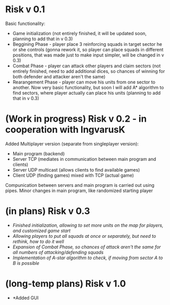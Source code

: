 # Risk v 0.1
Basic functionality:
*    Game initialization (not entirely finished, it will be updated soon, planning to add that in v 0.3)
*    Beggining Phase - player place 3 reinforcing squads in target sector he or she controls (gonna rework it, so player can place squads in different positions, that was made just to make input simpler, will be changed in v 0.3)
*    Combat Phase - player can attack other players and claim sectors (not entirely finished, need to add additional dices, so chances of winning for both defender and attacker aren't the same)
*    Rearangement Phase - player can move his units from one sector to another. Now very basic functionality, but soon I will add A* algorithm to find sectors, where player actually can place his units (planning to add that in v 0.3)

# (Work in progress) Risk v 0.2 - in cooperation with IngvarusK
Added Multiplayer version (separate from singleplayer version):
* Main program (backend)
* Server TCP (mediates in communication between main program and clients)
* Server UDP multicast (allows clients to find available games)
* Client UDP (finding games) mixed with TCP (actual game)

Compunication between servers and main program is carried out using pipes.
Minor changes in main program, like randomized starting player

# (in plans) Risk v 0.3
* *Finished initialization, allowing to set more units on the map for players, and customized game start*
* *Allowing players to put all squads at once or separately, but need to rethink, how to do it well*
* *Expansion of Combat Phase, so chances of attack aren't the same for all numbers of attacking/defending squads*
* *Implementation of A-star algorithm to check, if moving from sector A to B is possible*

# (long-temp plans) Risk v 1.0
* *Added GUI
